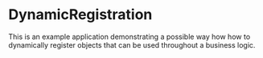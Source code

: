 # DynamicRegistration
This is an example application demonstrating a possible way how how to dynamically register objects that can be used throughout a business logic.
